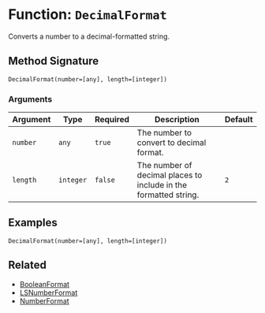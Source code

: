[comment]: # (Note: This documentation is generated dynamically in the build process.  To modify the contents, change the javadoc on the _invoke method of the BIF class)

# Function: `DecimalFormat`

Converts a number to a decimal-formatted string.

## Method Signature

```
DecimalFormat(number=[any], length=[integer])
```

### Arguments


| Argument | Type | Required | Description | Default |
|----------|------|----------|-------------|---------|
| `number` | `any` | `true` | The number to convert to decimal format. |  |
| `length` | `integer` | `false` | The number of decimal places to include in the formatted string. | `2` |

## Examples

```
DecimalFormat(number=[any], length=[integer])
```

## Related

  * [BooleanFormat](./BooleanFormat.md)
  * [LSNumberFormat](./LSNumberFormat.md)
  * [NumberFormat](./NumberFormat.md)
